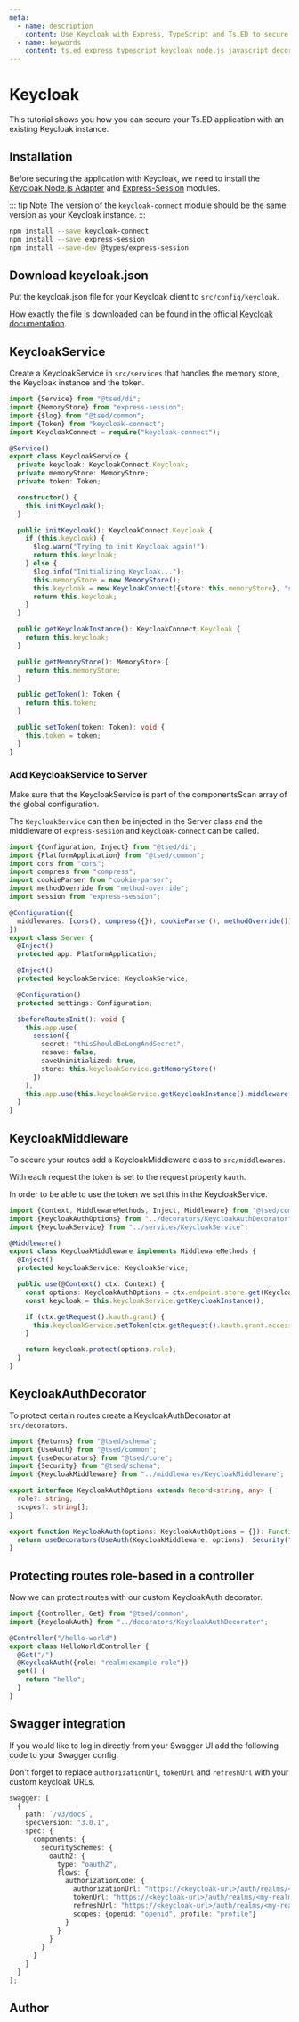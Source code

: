 ```yaml
---
meta:
  - name: description
    content: Use Keycloak with Express, TypeScript and Ts.ED to secure your application.
  - name: keywords
    content: ts.ed express typescript keycloak node.js javascript decorators
---
```


# Keycloak

<Banner src="/keycloak.svg" height="200" href="https://www.keycloak.org"></Banner>

This tutorial shows you how you can secure your Ts.ED application with an existing Keycloak instance.

## Installation

Before securing the application with Keycloak, we need to install the [Keycloak Node.js Adapter](https://www.npmjs.com/package/keycloak-connect) and [Express-Session](https://www.npmjs.com/package/express-session) modules.

::: tip Note
The version of the `keycloak-connect` module should be the same version as your Keycloak instance.
:::

```bash
npm install --save keycloak-connect
npm install --save express-session
npm install --save-dev @types/express-session
```

## Download keycloak.json

Put the keycloak.json file for your Keycloak client to `src/config/keycloak`.

How exactly the file is downloaded can be found in the official [Keycloak documentation](https://www.keycloak.org/docs/latest/securing_apps/index.html#_nodejs_adapter).

## KeycloakService

Create a KeycloakService in `src/services` that handles the memory store, the Keycloak instance and the token.

```typescript
import {Service} from "@tsed/di";
import {MemoryStore} from "express-session";
import {$log} from "@tsed/common";
import {Token} from "keycloak-connect";
import KeycloakConnect = require("keycloak-connect");

@Service()
export class KeycloakService {
  private keycloak: KeycloakConnect.Keycloak;
  private memoryStore: MemoryStore;
  private token: Token;

  constructor() {
    this.initKeycloak();
  }

  public initKeycloak(): KeycloakConnect.Keycloak {
    if (this.keycloak) {
      $log.warn("Trying to init Keycloak again!");
      return this.keycloak;
    } else {
      $log.info("Initializing Keycloak...");
      this.memoryStore = new MemoryStore();
      this.keycloak = new KeycloakConnect({store: this.memoryStore}, "src/config/keycloak/keycloak.json");
      return this.keycloak;
    }
  }

  public getKeycloakInstance(): KeycloakConnect.Keycloak {
    return this.keycloak;
  }

  public getMemoryStore(): MemoryStore {
    return this.memoryStore;
  }

  public getToken(): Token {
    return this.token;
  }

  public setToken(token: Token): void {
    this.token = token;
  }
}
```

### Add KeycloakService to Server

Make sure that the KeycloakService is part of the componentsScan array of the global configuration.

The `KeycloakService` can then be injected in the Server class and the middleware of `express-session` and `keycloak-connect` can be called.

```typescript
import {Configuration, Inject} from "@tsed/di";
import {PlatformApplication} from "@tsed/common";
import cors from "cors";
import compress from "compress";
import cookieParser from "cookie-parser";
import methodOverride from "method-override";
import session from "express-session";

@Configuration({
  middlewares: [cors(), compress({}), cookieParser(), methodOverride()]
})
export class Server {
  @Inject()
  protected app: PlatformApplication;

  @Inject()
  protected keycloakService: KeycloakService;

  @Configuration()
  protected settings: Configuration;

  $beforeRoutesInit(): void {
    this.app.use(
      session({
        secret: "thisShouldBeLongAndSecret",
        resave: false,
        saveUninitialized: true,
        store: this.keycloakService.getMemoryStore()
      })
    );
    this.app.use(this.keycloakService.getKeycloakInstance().middleware());
  }
}
```

## KeycloakMiddleware

To secure your routes add a KeycloakMiddleware class to `src/middlewares`.

With each request the token is set to the request property `kauth`.

In order to be able to use the token we set this in the KeycloakService.

```typescript
import {Context, MiddlewareMethods, Inject, Middleware} from "@tsed/common";
import {KeycloakAuthOptions} from "../decorators/KeycloakAuthDecorator";
import {KeycloakService} from "../services/KeycloakService";

@Middleware()
export class KeycloakMiddleware implements MiddlewareMethods {
  @Inject()
  protected keycloakService: KeycloakService;

  public use(@Context() ctx: Context) {
    const options: KeycloakAuthOptions = ctx.endpoint.store.get(KeycloakMiddleware);
    const keycloak = this.keycloakService.getKeycloakInstance();

    if (ctx.getRequest().kauth.grant) {
      this.keycloakService.setToken(ctx.getRequest().kauth.grant.access_token);
    }

    return keycloak.protect(options.role);
  }
}
```

## KeycloakAuthDecorator

To protect certain routes create a KeycloakAuthDecorator at `src/decorators`.

```typescript
import {Returns} from "@tsed/schema";
import {UseAuth} from "@tsed/common";
import {useDecorators} from "@tsed/core";
import {Security} from "@tsed/schema";
import {KeycloakMiddleware} from "../middlewares/KeycloakMiddleware";

export interface KeycloakAuthOptions extends Record<string, any> {
  role?: string;
  scopes?: string[];
}

export function KeycloakAuth(options: KeycloakAuthOptions = {}): Function {
  return useDecorators(UseAuth(KeycloakMiddleware, options), Security("oauth2", ...(options.scopes || [])), Returns(403));
}
```

## Protecting routes role-based in a controller

Now we can protect routes with our custom KeycloakAuth decorator.

```typescript
import {Controller, Get} from "@tsed/common";
import {KeycloakAuth} from "../decorators/KeycloakAuthDecorator";

@Controller("/hello-world")
export class HelloWorldController {
  @Get("/")
  @KeycloakAuth({role: "realm:example-role"})
  get() {
    return "hello";
  }
}
```

## Swagger integration

If you would like to log in directly from your Swagger UI add the following code to your Swagger config.

Don't forget to replace `authorizationUrl`, `tokenUrl` and `refreshUrl` with your custom keycloak URLs.

```typescript
swagger: [
  {
    path: `/v3/docs`,
    specVersion: "3.0.1",
    spec: {
      components: {
        securitySchemes: {
          oauth2: {
            type: "oauth2",
            flows: {
              authorizationCode: {
                authorizationUrl: "https://<keycloak-url>/auth/realms/<my-realm>/protocol/openid-connect/auth",
                tokenUrl: "https://<keycloak-url>/auth/realms/<my-realm>/protocol/openid-connect/token",
                refreshUrl: "https://<keycloak-url>/auth/realms/<my-realm>/protocol/openid-connect/token",
                scopes: {openid: "openid", profile: "profile"}
              }
            }
          }
        }
      }
    }
  }
];
```

## Author

<GithubContributors users="['xCryzed']"/>
